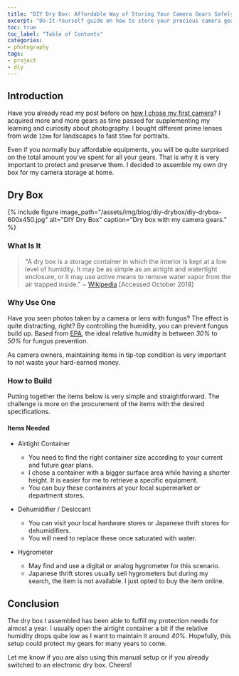 ```yaml
---
title: "DIY Dry Box: Affordable Way of Storing Your Camera Gears Safely"
excerpt: "Do-It-Yourself guide on how to store your precious camera gears on a simple and cheap way using a dry box."
toc: true
toc_label: "Table of Contents"
categories:
- photography
tags:
- project
- diy
---
```


## Introduction

Have you already read my post before on [how I chose my first camera](../buying-my-first-camera-fujifilm-xa10)? I acquired more and more gears as time passed for supplementing my learning and curiosity about photography. I bought different prime lenses from wide `12mm` for landscapes to fast `55mm` for portraits.

Even if you normally buy affordable equipments, you will be quite surprised on the total amount you've spent for all your gears. That is why it is very important to protect and preserve them. I decided to assemble my own dry box for my camera storage at home.

## Dry Box

{% include figure image_path="/assets/img/blog/diy-drybox/diy-drybox-600x450.jpg" alt="DIY Dry Box" caption="Dry box with my camera gears." %}

### What Is It

> "A dry box is a storage container in which the interior is kept at a low level of humidity. It may be as simple as an airtight and watertight enclosure, or it may use active means to remove water vapor from the air trapped inside."
~ [Wikipedia][drybox] [Accessed October 2018]

### Why Use One

Have you seen photos taken by a camera or lens with fungus? The effect is quite distracting, right? By controlling the humidity, you can prevent fungus build up. Based from [EPA][epa-humidity-guide], the ideal relative humidity is between *30%* to *50%* for fungus prevention.

As camera owners, maintaining items in tip-top condition is very important to not waste your hard-earned money.

### How to Build

Putting together the items below is very simple and straightforward. The challenge is more on the procurement of the items with the desired specifications.

#### Items Needed

* Airtight Container
  - You need to find the right container size according to your current and future gear plans.
  - I chose a container with a bigger surface area while having a shorter height. It is easier for me to retrieve a specific equipment.
  - You can buy these containers at your local supermarket or department stores.

* Dehumidifier / Desiccant
  - You can visit your local hardware stores or Japanese thrift stores for dehumidifiers.
  - You will need to replace these once saturated with water.

* Hygrometer
  - May find and use a digital or analog hygrometer for this scenario.
  - Japanese thrift stores usually sell hygrometers but during my search, the item is not available. I just opted to buy the item online.

## Conclusion

The dry box I assembled has been able to fulfill my protection needs for almost a year. I usually open the airtight container a bit if the relative humidity drops quite low as I want to maintain it around *40%*. Hopefully, this setup could protect my gears for many years to come.

Let me know if you are also using this manual setup or if you already switched to an electronic dry box. Cheers!

[drybox]: https://en.wikipedia.org/wiki/Dry_box
[epa-humidity-guide]: https://www.epa.gov/mold/brief-guide-mold-moisture-and-your-home
